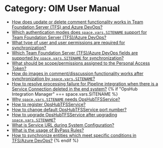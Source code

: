 # Category: OIM User Manual

* [How does update or delete comment functionality works in Team Foundation Server (TFS) and Azure DevOps?](./tfs/update-comment.md)
* [Which authentication modes does <code class="expression">space.vars.SITENAME</code> support for Team Foundation Server (TFS)/Azure DevOps?](./tfs/auth-types.md)
* [What type of user and user permissions are required for synchronization?](./tfs/permission.md)
* [Which Team Foundation Server (TFS)/Azure DevOps fields are supported by <code class="expression">space.vars.SITENAME</code> for synchronization?](./tfs/fields.md)
* [What should be scope/permissions assigned to the Personal Access Token?](./tfs/pat-permission.md)
* [How do images in comment/disscussion functionality works after synchronization by <code class="expression">space.vars.SITENAME</code>?](./tfs/comment-inline-image.md)
* [How to resolve processing failure for Pipeline integration when there is a Service Connection deleted in the end system?](./tfs/pipelineserviceconnectionfailure.md)
  {% if "OpsHub Integration Manager" === space.vars.SITENAME %}
* [Why <code class="expression">space.vars.SITENAME</code> needs OpsHubTFSService?](./tfs/purpose-of-opshubtfsservice.md)
* [How to register OpsHubTFSService?](./tfs/register-opshubtfsservice.md)
* [How to change default OpsHubTFSService port number?](./tfs/register-opsHubtfsservice-other-port.md)
* [How to upgrade OpsHubTFSService after upgrading <code class="expression">space.vars.SITENAME</code>?](./tfs/upgrade-tfsservice.md)
* [What is Service URL during System Configuration?](./tfs/service-url.md)
* [What is the usage of ByPass Rules?](./tfs/buypass.md)
* [How to synchronize entities which meet specific conditions in TFS/Azure DevOps?](./tfs/criteria.md)
  {% endif %}
